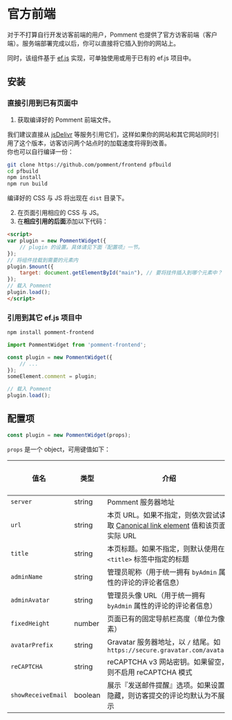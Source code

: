 # 官方前端

对于不打算自行开发访客前端的用户，Pomment 也提供了官方访客前端（客户端）。服务端部署完成以后，你可以直接将它插入到你的网站上。

同时，该组件基于 [ef.js](https://ef.js.org) 实现，可单独使用或用于已有的 ef.js 项目中。

## 安装

### 直接引用到已有页面中

1. 获取编译好的 Pomment 前端文件。

我们建议直接从 [jsDelivr](https://www.jsdelivr.com/package/npm/pomment-frontend?path=dist) 等服务引用它们，这样如果你的网站和其它网站同时引用了这个版本，访客访问两个站点时的加载速度将得到改善。  
你也可以自行编译一份：
```bash
git clone https://github.com/pomment/frontend pfbuild
cd pfbuild
npm install
npm run build
```
编译好的 CSS 与 JS 将出现在 `dist` 目录下。

2. 在页面引用相应的 CSS 与 JS。
3. 在**相应引用的后面**添加以下代码：
```html
<script>
var plugin = new PommentWidget({
    // plugin 的设置。具体请见下面『配置项』一节。
});
// 将组件挂载到需要的元素内
plugin.$mount({
    target: document.getElementById("main"), // 要将挂件插入到哪个元素中？
});
// 载入 Pomment
plugin.load();
</script>
```

### 引用到其它 ef.js 项目中

```bash
npm install pomment-frontend
```

```javascript
import PommentWidget from 'pomment-frontend';

const plugin = new PommentWidget({
    // ...
});
someElement.comment = plugin;

// 载入 Pomment
plugin.load();
```

## 配置项

```javascript
const plugin = new PommentWidget(props);
```

`props` 是一个 object，可用键值如下：

| 值名 | 类型 | 介绍 | 必须项 |
| - | - | - | - |
| `server` | string | Pomment 服务器地址 | 是 |
| `url` | string | 本页 URL。如果不指定，则依次尝试读取 [Canonical link element](https://en.wikipedia.org/wiki/Canonical_link_element) 值和该页面实际 URL | 否 |
| `title` | string | 本页标题。如果不指定，则默认使用在 `<title>` 标签中指定的标题 | 否 |
| `adminName` | string | 管理员昵称（用于统一拥有 `byAdmin` 属性的评论的评论者信息） | 否 |
| `adminAvatar` | string | 管理员头像 URL（用于统一拥有 `byAdmin` 属性的评论的评论者信息） | 否 |
| `fixedHeight` | number | 页面已有的固定导航栏高度（单位为像素） | 否 |
| `avatarPrefix` | string | Gravatar 服务器地址，以 `/` 结尾。如 `https://secure.gravatar.com/avatar/` | 否 |
| `reCAPTCHA` | string | reCAPTCHA v3 网站密钥。如果留空，则不启用 reCAPTCHA 模式 | 否 |
| `showReceiveEmail` | boolean | 展示『发送邮件提醒』选项。如果设置隐藏，则访客提交的评论均默认为不展示 | 否 |

